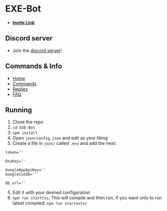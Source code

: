 # EXE-Bot

* [**Invite Link**](https://discordapp.com/oauth2/authorize?client_id=353661793199194112&permissions=8&scope=bot)

## Discord server
* Join the [discord server](https://discord.gg/sJPmDDn)!

## Commands & Info
* [Home](https://extremeexploit.github.io/EXE_Bot/Wiki/)
* [Commands](https://extremeexploit.github.io/EXE_Bot/Wiki/Commands)
* [Replies](https://extremeexploit.github.io/EXE_Bot/Wiki/Replies)
* [FAQ](https://extremeexploit.github.io/EXE_Bot/Wiki/FAQ)


## Running
1. Clone the repo
2. `cd EXE-Bot`
3. `npm install`
4. Open `json/config.json` and edit as your liking
5. Create a file in `json/` called `.env` and add the next:
```
token=''

OsuKey=''

GoogleAppApiKey=''
GoogleCseID=''

db_url=''
``` 
5. Edit it with your desired configuration
6. `npm run starttsc`; This will compile and then run, if you want only to run latest compiled: `npm run startnotsc`